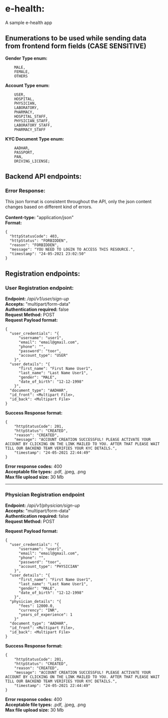 # e-health:
A sample e-health app

## Enumerations to be used while sending data from frontend form fields (CASE SENSITIVE)
**Gender Type enum:** 
```
    MALE,
    FEMALE,
    OTHERS
```
**Account Type enum:** 
```
    USER,
    HOSPITAL,
    PHYSICIAN,
    LABORATORY,
    PHARMACY,
    HOSPITAL_STAFF,
    PHYSICIAN_STAFF,
    LABORATORY_STAFF,
    PHARMACY_STAFF
```
**KYC Document Type enum:**
```
    AADHAR,
    PASSPORT,
    PAN,
    DRIVING_LICENSE;
```
## Backend API endpoints:
### Error Response:
This json format is consistent throughout the API, only the json content changes based on different kind of errors.<br><br>
**Content-type:** "application/json"<br>
**Format:**
```
{
  "httpStatusCode": 403,
  "httpStatus": "FORBIDDEN",
  "reason": "FORBIDDEN",
  "message": "YOU NEED TO LOGIN TO ACCESS THIS RESOURCE.",
  "timestamp": "24-05-2021 23:02:50"
}
```
## Registration endpoints:
### User Registration endpoint:
**Endpoint:** _/api/v1/user/sign-up_<br>
**Accepts:** "multipart/form-data"<br>
**Authentication required:** false<br>
**Request Method:** POST<br>
**Request Payload format:**
```
{
  "user_credentials": "{
      "username": "user1",
      "email": "email@gmail.com",
      "phone": "",
      "password": "toor",
      "account_type": "USER"
    }",
  "user_details": "{
      "first_name": "First Name User1",
      "last_name": "Last Name User1",
      "gender": "MALE",
      "date_of_birth": "12-12-1998"
    }",
  "document_type": "AADHAR",
  "id_front": <Multipart File>,
  "id_back": <Multipart File>
}
```
**Success Response format:**
```
{
    "httpStatusCode": 201,
    "httpStatus": "CREATED",
    "reason": "CREATED",
    "message": "ACCOUNT CREATION SUCCESSFUL! PLEASE ACTIVATE YOUR ACCOUNT BY CLICKING ON THE LINK MAILED TO YOU. AFTER THAT PLEASE WAIT TILL OUR BACKEND TEAM VERIFIES YOUR KYC DETAILS.",
    "timestamp": "24-05-2021 22:44:49"
}
```
**Error response codes:** 400<br>
**Acceptable file types:** .pdf, .jpeg, .png<br>
**Max file upload size:** 30 Mb<br>

***
### Physician Registration endpoint
**Endpoint:** _/api/v1/physician/sign-up_<br>
**Accepts:** "multipart/form-data"<br>
**Authentication required:** false<br>
**Request Method:** POST<br>

**Request Payload format:**
```
{
  "user_credentials": "{
      "username": "user1",
      "email": "email@gmail.com",
      "phone": "",
      "password": "toor",
      "account_type": "PHYSICIAN"
    }",
  "user_details": "{
      "first_name": "First Name User1",
      "last_name": "Last Name User1",
      "gender": "MALE",
      "date_of_birth": "12-12-1998"
    }",
  "physician_details": "{
      "fees": 12000.0,
      "currency": "INR",
      "years_of_experience": 1
    }"
  "document_type": "AADHAR",
  "id_front": <Multipart File>,
  "id_back": <Multipart File>
}
```
**Success Response format:**
```
{
    "httpStatusCode": 201,
    "httpStatus": "CREATED",
    "reason": "CREATED",
    "message": "ACCOUNT CREATION SUCCESSFUL! PLEASE ACTIVATE YOUR ACCOUNT BY CLICKING ON THE LINK MAILED TO YOU. AFTER THAT PLEASE WAIT TILL OUR BACKEND TEAM VERIFIES YOUR KYC DETAILS.",
    "timestamp": "24-05-2021 22:44:49"
}
```
**Error response codes:** 400<br>
**Acceptable file types:** .pdf, .jpeg, .png<br>
**Max file upload size:** 30 Mb<br>
